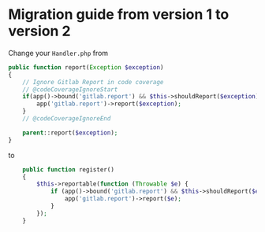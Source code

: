 # Migration guide from version 1 to version 2

Change your `Handler.php` from 

```php
public function report(Exception $exception)
{
    // Ignore Gitlab Report in code coverage
    // @codeCoverageIgnoreStart
    if(app()->bound('gitlab.report') && $this->shouldReport($exception)){
        app('gitlab.report')->report($exception);
    }
    // @codeCoverageIgnoreEnd

    parent::report($exception);
}
```

to

```php
    public function register()
    {
        $this->reportable(function (Throwable $e) {
            if (app()->bound('gitlab.report') && $this->shouldReport($e)) {
                app('gitlab.report')->report($e);
            }
        });
    }
```


